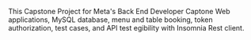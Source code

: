 This Capstone Project for Meta's Back End Developer Captone 
Web applications, MySQL database, menu and table booking, token authorization, test cases, and API test egibility with Insomnia Rest client.
